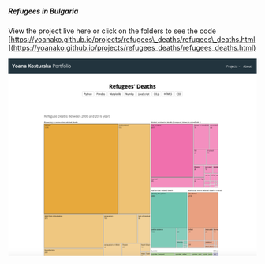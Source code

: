 ##### Refugees in Bulgaria
View the project live here or click on the folders to see the code
[https://yoanako.github.io/projects/refugees\_deaths/refugees\_deaths.html](https://yoanako.github.io/projects/refugees_deaths/refugees_deaths.html)

![](project_image.png)